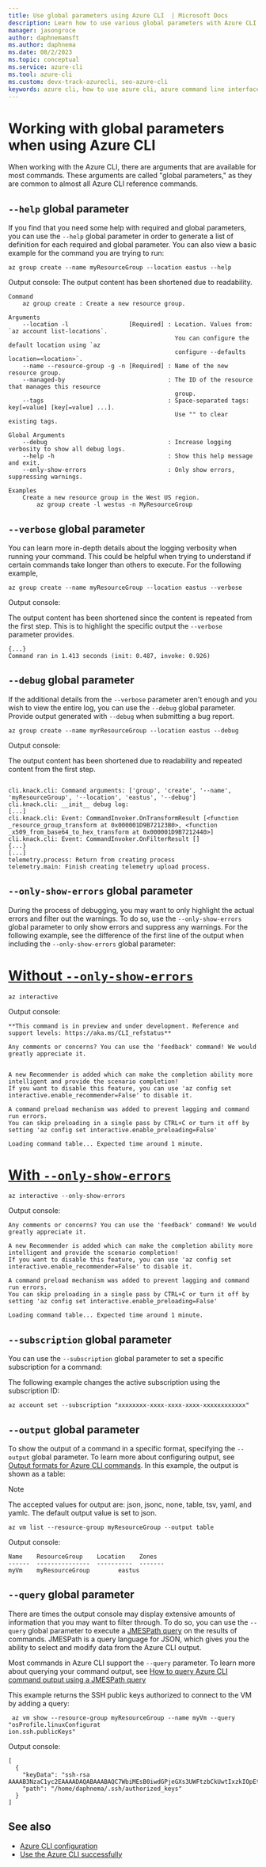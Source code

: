 ```yaml
---
title: Use global parameters using Azure CLI  | Microsoft Docs
description: Learn how to use various global parameters with Azure CLI to configure a resource group.
manager: jasongroce
author: daphnemamsft
ms.author: daphnema
ms.date: 08/2/2023
ms.topic: conceptual
ms.service: azure-cli
ms.tool: azure-cli 
ms.custom: devx-track-azurecli, seo-azure-cli
keywords: azure cli, how to use azure cli, azure command line interface, how to open azure cli, azure cli commands
---
```


# Working with global parameters when using Azure CLI

When working with the Azure CLI, there are arguments that are available for most commands. These arguments are called "global parameters," as they are common to almost all Azure CLI reference commands.

## `--help` global parameter

If you find that you need some help with required and global parameters, you can use the `--help` global parameter in order to generate a list of definition for each required and global parameter. You can also view a basic example for the command you are trying to run:


```azurecli-interactive
az group create --name myResourceGroup --location eastus --help
```

Output console:
The output content has been shortened due to readability.

```output
Command
    az group create : Create a new resource group.

Arguments
    --location -l                 [Required] : Location. Values from: `az account list-locations`.
                                               You can configure the default location using `az
                                               configure --defaults location=<location>`.
    --name --resource-group -g -n [Required] : Name of the new resource group.
    --managed-by                             : The ID of the resource that manages this resource
                                               group.
    --tags                                   : Space-separated tags: key[=value] [key[=value] ...].
                                               Use "" to clear existing tags.

Global Arguments
    --debug                                  : Increase logging verbosity to show all debug logs.
    --help -h                                : Show this help message and exit.
    --only-show-errors                       : Only show errors, suppressing warnings.

Examples
    Create a new resource group in the West US region.
        az group create -l westus -n MyResourceGroup
```

## `--verbose` global parameter

You can learn more in-depth details about the logging verbosity when running your command. This could be helpful when trying to understand if certain commands take longer than others to execute. For the following example, 

```azurecli-interactive
az group create --name myResourceGroup --location eastus --verbose 
```

Output console:

The output content has been shortened since the content is repeated from the first step. This is to highlight the specific output the `--verbose` parameter provides.

```output
{...}
Command ran in 1.413 seconds (init: 0.487, invoke: 0.926)
```

## `--debug` global parameter

If the additional details from the `--verbose` parameter aren't enough and you wish to view the entire log, you can use the `--debug` global parameter. Provide output generated with `--debug` when submitting a bug report.

```azurecli-interactive
az group create --name myrResourceGroup --location eastus --debug
```

Output console:

The output content has been shortened due to readability and repeated content from the first step.

```output

cli.knack.cli: Command arguments: ['group', 'create', '--name', 'myResourceGroup', '--location', 'eastus', '--debug']
cli.knack.cli: __init__ debug log:
[...]
cli.knack.cli: Event: CommandInvoker.OnTransformResult [<function _resource_group_transform at 0x000001D9B72123B0>, <function _x509_from_base64_to_hex_transform at 0x000001D9B7212440>]
cli.knack.cli: Event: CommandInvoker.OnFilterResult []
{...}
[...]
telemetry.process: Return from creating process
telemetry.main: Finish creating telemetry upload process.

```

## `--only-show-errors` global parameter

During the process of debugging, you may want to only highlight the actual errors and filter out the warnings. To do so, use the `--only-show-errors` global parameter to only show errors and suppress any warnings. For the following example, see the difference of the first line of the output when including the `--only-show-errors` global parameter:

# [Without `--only-show-errors`](#tab/tabid-1)

```azurecli-interactive
az interactive 
```

Output console:

```output
**This command is in preview and under development. Reference and support levels: https://aka.ms/CLI_refstatus**

Any comments or concerns? You can use the 'feedback' command! We would greatly appreciate it.


A new Recommender is added which can make the completion ability more intelligent and provide the scenario completion!
If you want to disable this feature, you can use 'az config set interactive.enable_recommender=False' to disable it.

A command preload mechanism was added to prevent lagging and command run errors.
You can skip preloading in a single pass by CTRL+C or turn it off by setting 'az config set interactive.enable_preloading=False'

Loading command table... Expected time around 1 minute.
```

# [With `--only-show-errors`](#tab/tabid-2)

```azurecli-interactive
az interactive --only-show-errors
```

Output console:

```output
Any comments or concerns? You can use the 'feedback' command! We would greatly appreciate it.

A new Recommender is added which can make the completion ability more intelligent and provide the scenario completion!
If you want to disable this feature, you can use 'az config set interactive.enable_recommender=False' to disable it.

A command preload mechanism was added to prevent lagging and command run errors.
You can skip preloading in a single pass by CTRL+C or turn it off by setting 'az config set interactive.enable_preloading=False'

Loading command table... Expected time around 1 minute.
```

## `--subscription` global parameter

You can use the `--subscription` global parameter to set a specific subscription for a command:

The following example changes the active subscription using the subscription ID:

```azurecli-interactive
az account set --subscription "xxxxxxxx-xxxx-xxxx-xxxx-xxxxxxxxxxxx"
```

## `--output` global parameter

To show the output of a command in a specific format, specifying the `--output` global parameter. To learn more about configuring output, see [Output formats for Azure CLI commands](../docs-ref-conceptual/format-output-azure-cli.md). In this example, the output is shown as a table:

> [!NOTE]
> The accepted values for output are: json, jsonc, none, table, tsv, yaml, and yamlc. The default output value is set to json. 


```azurecli-interactive
az vm list --resource-group myResourceGroup --output table
```

Output console:

```output
Name    ResourceGroup    Location    Zones
------  ---------------  ----------  -------
myVm    myResourceGroup        eastus
```

## `--query` global parameter

There are times the output console may display extensive amounts of information that you may want to filter through. To do so, you can use the `--query` global parameter to execute a [JMESPath query](http://jmespath.org) on the results of commands. JMESPath is a query language for JSON, which gives you the ability to select and modify data from the Azure CLI output.

Most commands in Azure CLI support the `--query` parameter. To learn more about querying your command output, see [How to query Azure CLI command output using a JMESPath query](../docs-ref-conceptual/query-azure-cli.md)

This example returns the SSH public keys authorized to connect to the VM by adding a query:

```azurecli-interactive
 az vm show --resource-group myResourceGroup --name myVm --query "osProfile.linuxConfigurat
ion.ssh.publicKeys"
```

Output console:

```output
[
  {
    "keyData": "ssh-rsa AAAAB3NzaC1yc2EAAAADAQABAAABAQC7WbiMEsB0iwdGPjeGXs3UWFtzbCkUwtIxzkIOpEtlqkLGa0XQdvwhzok6szq6Ycx/f4cfid/yrmBPtzmxdQnGeCy2FOcVIzp+SkjIUg/Ez2YyDcMb60u66QUmHPRyhipJ/PDZROt6O0092qfTkTjB+7hLRiZzV2raLjiQ95eV0AXUP+Gsvdo/7ytqWNIm3iQTWbQ/GwSg+p0v+kmZELIbrxo845dambSpgBL8g0wCUZaptru3ZHo9m0UWbFPASVJKauhfPCSVPQCaOCaAdB01Ih8QDVRCazT+jyV6GgTwUIXVQthVBbt56ibhuSUdf0cWF8IVncjH+WXexVAhQw0j",
    "path": "/home/daphnema/.ssh/authorized_keys"
  }
]
```

## See also

- [Azure CLI configuration](./azure-cli-configuration.md)
- [Use the Azure CLI successfully](./use-cli-effectively.md)

